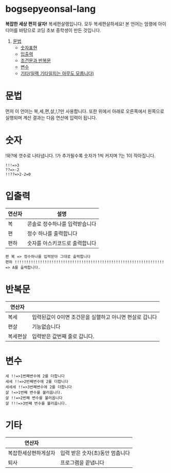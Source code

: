 # bogsepyeonsal-lang
**복잡한 세상 편히 살자!** 복세편살랭입니다. 모두 복세편살하세요!
본 언어는 엄랭에 아이디어를 바탕으로 코딩 초보 중학생이 만든 것입니다.
1. [문법](#문법)   
    - [숫자표현](#숫자)
    - [입출력](#입출력)
    - [조건문과 반복문](#반복문)
    - [변수](#변수)
    - [기타(일랙 기타일지는 아무도 모릅니다)](#기타)
# 문법
먼저 이 언어는 복,세,편,살,!,?만 사용합니다.
또한 위에서 아래로 오른쪽에서 왼쪽으로 실행되며 계산 결과는 다음 연산에 입력이 됩니다.
# 숫자
!와?에 갯수로 나타냅니다.
!가 추가될수록 숫자가 1씩 커지며
?는 1이 작아집니다. 
```
!!!=>3
??=>-2
!!??=>2-2=0
```
# 입출력



| 연산자 | 설명 |
| --- | --- |
| 복 | 콘솔로 정수하나를 입력받습니다 |
| 편 | 정수 하나를 출력합니다 |
| 편하 | 숫자를 아스키코드로 출력합니다 |]

```
편 복 => 정수하나를 입력받아 그대로 출력합니다
편하 !!!!!!!!!!!!!!!!!!!!!!!!!!!!!!!!!!!!!!!!!!!!!!!!!!!!!!!!!!!!!!!!! 
=> A를 출력합니다.
```
# 반복문


| 연산자 |  |
| --- | --- |
| 복세 | 입력된값이 0이면 조건문을 실핼하고 아니면 편살로 갑니다 |
| 편살 | 기능없습니다 |
| 복세편살 | 입력받은 값번째 줄로 갑니다. |

# 변수



```
세 !!=>1번째변수에 2를 더합니다
세세 !!=>2번째변수에 2를 더합니다
세세세 !!=>3번째변수에 2를 더합니다
살 !=>1번째 변수를 불러옵니다.
살 !!=>2번째 변수를 불러옵니다
살 !!!=>3번째 변수를 불러옵니다.

```
# 기타



| 연산자 |  |
| --- | --- |
| 복잡한세상편하게살자 | 입력 받은 숫자(초)동안 멈춥니다 |
| 퇴사 | 프로그램을 끝냅니다 |



